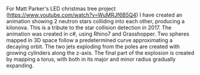For Matt Parker's LED christmas tree project (https://www.youtube.com/watch?v=WuMRJf6B5Q4) I have created an animation showing 2 neutron stars colliding into each other, producing a kilonova. This is a tribute to the star collision detection in 2017. The animation was created in c#, using Rhino7 and Grasshopper. Two spheres mapped in 3D space follow a predetermined curve approximating a decaying orbit. The two jets exploding from the poles are created with growing cylinders along the z-axis. The final part of the explosion is created by mapping a torus, with both in its major and minor radius gradually expanding.
